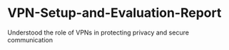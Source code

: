 # VPN-Setup-and-Evaluation-Report
Understood the role of VPNs in protecting privacy and secure communication
